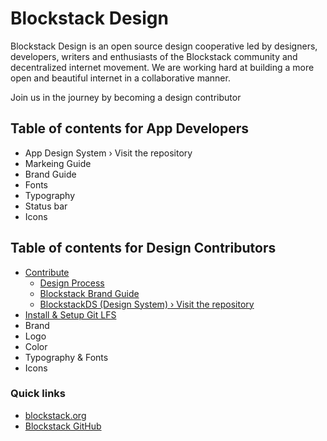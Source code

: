 # Blockstack Design

Blockstack Design is an open source design cooperative led by designers, developers, writers and enthusiasts of the Blockstack community and decentralized internet movement. We are working hard at building a more open and beautiful internet in a collaborative manner.

Join us in the journey by becoming a design contributor

## Table of contents for App Developers

- App Design System › Visit the repository
- Markeing Guide
- Brand Guide
- Fonts
- Typography
- Status bar
- Icons

## Table of contents for Design Contributors

- [Contribute](/docs/contribute/README.md)
  - [Design Process](https://github.com/blockstack/designs/issues/267)
  - [Blockstack Brand Guide](https://github.com/blockstack/designs/issues/247)
  - [BlockstackDS (Design System) › Visit the repository](https://github.com/blockstack/design-system/issues/3)
 - [Install & Setup Git LFS](#install--setup-git-lfs)
- Brand
- Logo
- Color
- Typography & Fonts
- Icons

### Quick links
- [blockstack.org](http://blockstack.org)
- [Blockstack GitHub](https://github.com/blockstack/blockstack)
